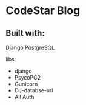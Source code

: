 # CodeStar Blog

## Built with:

Django
PostgreSQL

libs:

- django
- PsycoPG2
- Gunicorn
- DJ-databse-url
- All Auth
